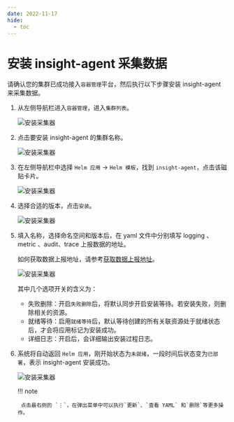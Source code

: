 ```yaml
---
date: 2022-11-17
hide:
  - toc
---
```


# 安装 insight-agent 采集数据

请确认您的集群已成功接入`容器管理`平台，然后执行以下步骤安装 insight-agent 来采集数据。

1. 从左侧导航栏进入`容器管理`，进入`集群列表`。

    ![安装采集器](../../images/login01.png)

2. 点击要安装 insight-agent 的集群名称。

    ![安装采集器](../../images/login02.png)

2. 在左侧导航栏中选择 `Helm 应用` -> `Helm 模板`，找到 `insight-agent`，点击该磁贴卡片。

    ![安装采集器](../../images/installagent01.png)

3. 选择合适的版本，点击`安装`。

    ![安装采集器](../../images/installagent02.png)

4. 填入名称，选择命名空间和版本后，在 yaml 文件中分别填写 logging 、metric 、audit、trace 上报数据的地址。


	如何获取数据上报地址，请参考[获取数据上报地址](gethosturl.md)。

    ![安装采集器](../../images/installagent03.png)

    其中几个选项开关的含义为：

    - 失败删除：开启`失败删除`后，将默认同步开启安装等待。若安装失败，则删除相关的资源。
    - 就绪等待：启用`就绪等待`后，默认等待创建的所有关联资源处于就绪状态后，才会将应用标记为安装成功。
    - 详细日志：开启后，会详细输出安装过程日志。

5. 系统将自动返回 `Helm 应用`，刚开始状态为`未就绪`，一段时间后状态变为`已部署`，表示 insight-agent 安装成功。

    ![安装采集器](../../images/login03.png)

    !!! note

        点击最右侧的 `⋮`，在弹出菜单中可以执行`更新`、`查看 YAML` 和`删除`等更多操作。

